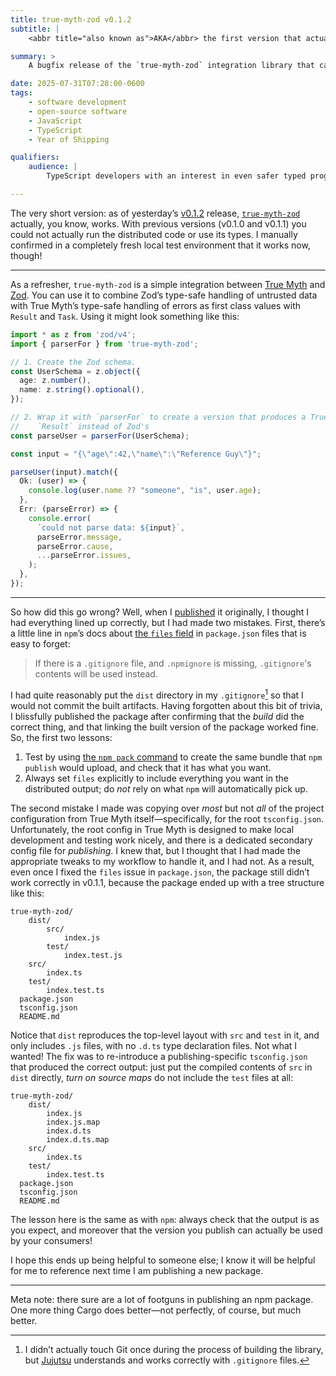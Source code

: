 ```yaml
---
title: true-myth-zod v0.1.2
subtitle: |
    <abbr title="also known as">AKA</abbr> the first version that actually works.

summary: >
    A bugfix release of the `true-myth-zod` integration library that can actually run and be used for type checking… and a PSA about `files` in `package.json`.

date: 2025-07-31T07:28:00-0600
tags:
    - software development
    - open-source software
    - JavaScript
    - TypeScript
    - Year of Shipping

qualifiers:
    audience: |
        TypeScript developers with an interest in even safer typed programming with a functional flair.

---
```


The very short version: as of yesterday’s [v0.1.2][release] release, [`true-myth-zod`][tmz] actually, you know, works. With previous versions (v0.1.0 and v0.1.1) you could not actually run the distributed code or use its types. I manually confirmed in a completely fresh local test environment that it works now, though!

[release]: https://github.com/true-myth/true-myth-zod/releases/tag/v0.1.2
[tmz]: https://www.npmjs.com/package/true-myth-zod

---

As a refresher, `true-myth-zod` is a simple integration between [True Myth](https://true-myth.js.org) and [Zod](https://zod.dev). You can use it to combine Zod’s type-safe handling of untrusted data with True Myth’s type-safe handling of errors as first class values with `Result` and `Task`. Using it might look something like this:

```ts
import * as z from 'zod/v4';
import { parserFor } from 'true-myth-zod';

// 1. Create the Zod schema.
const UserSchema = z.object({
  age: z.number(),
  name: z.string().optional(),
});

// 2. Wrap it with `parserFor` to create a version that produces a True Myth
//    `Result` instead of Zod's
const parseUser = parserFor(UserSchema);

const input = "{\"age\":42,\"name\":\"Reference Guy\"}";

parseUser(input).match({
  Ok: (user) => {
    console.log(user.name ?? "someone", "is", user.age);
  },
  Err: (parseError) => {
    console.error(
      `could not parse data: ${input}`,
      parseError.message,
      parseError.cause,
      ...parseError.issues,
    );
  },
});
```

---

So how did this go wrong? Well, when I [published][pub] it originally, I thought I had everything lined up correctly, but I had made two mistakes. First, there’s a little line in `npm`’s docs about [the `files` field][npm-docs] in `package.json` files that is easy to forget:

> If there is a `.gitignore` file, and `.npmignore` is missing, `.gitignore`'s contents will be used instead.

[pub]: https://v5.chriskrycho.com/elsewhere/true-myth-zod/
[npm-docs]: https://docs.npmjs.com/cli/v11/configuring-npm/package-json#files

I had quite reasonably put the `dist` directory in my `.gitignore`[^jj] so that I would not commit the built artifacts. Having forgotten about this bit of trivia, I blissfully published the package after confirming that the *build* did the correct thing, and that linking the built version of the package worked fine. So, the first two lessons:

1. Test by using [the `npm pack` command][pack] to create the same bundle that `npm publish` would upload, and check that it has what you want.
2. Always set `files` explicitly to include everything you want in the distributed output; do *not* rely on what `npm` will automatically pick up.

[pack]: https://docs.npmjs.com/cli/v11/commands/npm-pack

The second mistake I made was copying over *most* but not *all* of the project configuration from True Myth itself—specifically, for the root `tsconfig.json`. Unfortunately, the root config in True Myth is designed to make local development and testing work nicely, and there is a dedicated secondary config file for *publishing*. I knew that, but I thought that I had made the appropriate tweaks to my workflow to handle it, and I had not. As a result, even once I fixed the `files` issue in `package.json`, the package still didn’t work correctly in v0.1.1, because the package ended up with a tree structure like this:

```
true-myth-zod/
    dist/
        src/
            index.js
        test/
            index.test.js
    src/
        index.ts
    test/
        index.test.ts
  package.json
  tsconfig.json
  README.md
```

Notice that `dist` reproduces the top-level layout with `src` and `test` in it, and only includes `.js` files, with no `.d.ts` type declaration files. Not what I wanted! The fix was to re-introduce a publishing-specific `tsconfig.json` that produced the correct output: just put the compiled contents of `src` in `dist` directly, *turn on source maps* do not include the `test` files at all:

```
true-myth-zod/
    dist/
        index.js
        index.js.map
        index.d.ts
        index.d.ts.map
    src/
        index.ts
    test/
        index.test.ts
  package.json
  tsconfig.json
  README.md
```

The lesson here is the same as with `npm`: always check that the output is as you expect, and moreover that the version you publish can actually be used by your consumers!

I hope this ends up being helpful to someone else; I know it will be helpful for me to reference next time I am publishing a new package.

---

Meta note: there sure are a lot of footguns in publishing an npm package. One more thing Cargo does better—not perfectly, of course, but much better.



[^jj]: I didn’t actually touch Git once during the process of building the library, but [Jujutsu][jj] understands and works correctly with `.gitignore` files.

[jj]: https://jj-vcs.github.io/jj/latest/